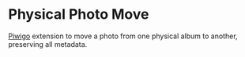 # Physical Photo Move
[Piwigo](http://piwigo.org/) extension to move a photo from one physical album to another, preserving all metadata.
